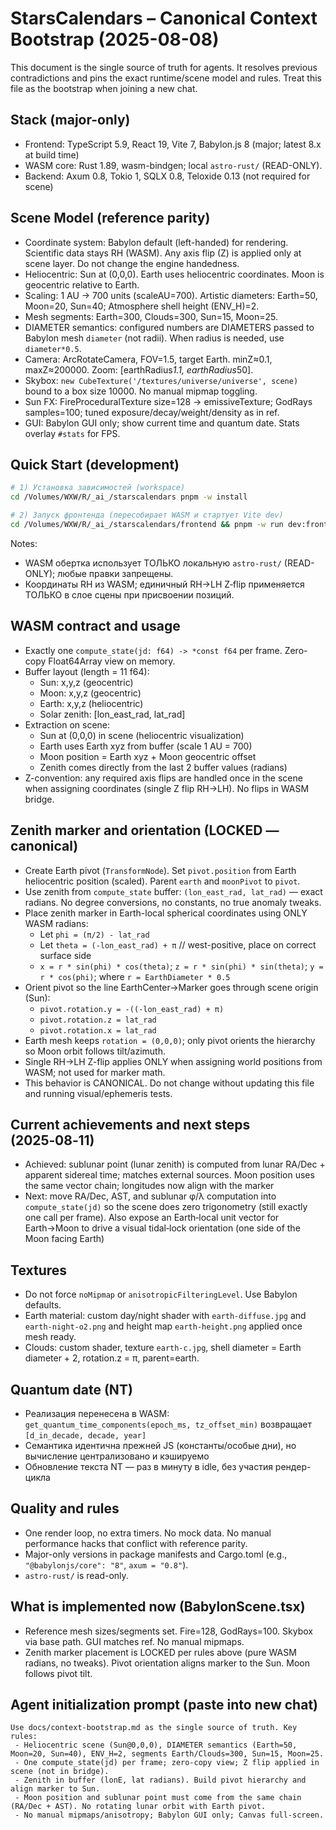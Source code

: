 # StarsCalendars – Canonical Context Bootstrap (2025-08-08)

This document is the single source of truth for agents. It resolves previous contradictions and pins the exact runtime/scene model and rules. Treat this file as the bootstrap when joining a new chat.

## Stack (major-only)
- Frontend: TypeScript 5.9, React 19, Vite 7, Babylon.js 8 (major; latest 8.x at build time)
- WASM core: Rust 1.89, wasm-bindgen; local `astro-rust/` (READ-ONLY).
- Backend: Axum 0.8, Tokio 1, SQLX 0.8, Teloxide 0.13 (not required for scene)

## Scene Model (reference parity)
 - Coordinate system: Babylon default (left-handed) for rendering. Scientific data stays RH (WASM). Any axis flip (Z) is applied only at scene layer. Do not change the engine handedness.
- Heliocentric: Sun at (0,0,0). Earth uses heliocentric coordinates. Moon is geocentric relative to Earth.
- Scaling: 1 AU → 700 units (scaleAU=700). Artistic diameters: Earth=50, Moon=20, Sun=40; Atmosphere shell height (ENV_H)=2.
- Mesh segments: Earth=300, Clouds=300, Sun=15, Moon=25.
- DIAMETER semantics: configured numbers are DIAMETERS passed to Babylon mesh `diameter` (not radii). When radius is needed, use `diameter*0.5`.
- Camera: ArcRotateCamera, FOV=1.5, target Earth. minZ≈0.1, maxZ≈200000. Zoom: [earthRadius*1.1, earthRadius*50].
- Skybox: `new CubeTexture('/textures/universe/universe', scene)` bound to a box size 10000. No manual mipmap toggling.
- Sun FX: FireProceduralTexture size=128 → emissiveTexture; GodRays samples=100; tuned exposure/decay/weight/density as in ref.
- GUI: Babylon GUI only; show current time and quantum date. Stats overlay `#stats` for FPS.

## Quick Start (development)

```bash
# 1) Установка зависимостей (workspace)
cd /Volumes/WXW/R/_ai_/starscalendars pnpm -w install

# 2) Запуск фронтенда (пересобирает WASM и стартует Vite dev)
cd /Volumes/WXW/R/_ai_/starscalendars/frontend && pnpm -w run dev:frontend-only
```

Notes:
- WASM обертка использует ТОЛЬКО локальную `astro-rust/` (READ-ONLY); любые правки запрещены.
- Координаты RH из WASM; единичный RH→LH Z‑flip применяется ТОЛЬКО в слое сцены при присвоении позиций.

## WASM contract and usage
- Exactly one `compute_state(jd: f64) -> *const f64` per frame. Zero-copy Float64Array view on memory.
- Buffer layout (length = 11 f64):
  - Sun: x,y,z (geocentric)
  - Moon: x,y,z (geocentric)
  - Earth: x,y,z (heliocentric)
  - Solar zenith: [lon_east_rad, lat_rad]
- Extraction on scene:
  - Sun at (0,0,0) in scene (heliocentric visualization)
  - Earth uses Earth xyz from buffer (scale 1 AU = 700)
  - Moon position = Earth xyz + Moon geocentric offset
  - Zenith comes directly from the last 2 buffer values (radians)
- Z-convention: any required axis flips are handled once in the scene when assigning coordinates (single Z flip RH→LH). No flips in WASM bridge.

## Zenith marker and orientation (LOCKED — canonical)
- Create Earth pivot (`TransformNode`). Set `pivot.position` from Earth heliocentric position (scaled). Parent `earth` and `moonPivot` to `pivot`.
- Use zenith from `compute_state` buffer: `(lon_east_rad, lat_rad)` — exact radians. No degree conversions, no constants, no true anomaly tweaks.
- Place zenith marker in Earth-local spherical coordinates using ONLY WASM radians:
  - Let `phi = (π/2) - lat_rad`
  - Let `theta = (-lon_east_rad) + π`  // west-positive, place on correct surface side
  - `x = r * sin(phi) * cos(theta)`; `z = r * sin(phi) * sin(theta)`; `y = r * cos(phi)`; where `r = EarthDiameter * 0.5`
- Orient pivot so the line EarthCenter→Marker goes through scene origin (Sun):
  - `pivot.rotation.y = -((-lon_east_rad) + π)`
  - `pivot.rotation.z = lat_rad`
  - `pivot.rotation.x = lat_rad`
- Earth mesh keeps `rotation = (0,0,0)`; only pivot orients the hierarchy so Moon orbit follows tilt/azimuth.
- Single RH→LH Z-flip applies ONLY when assigning world positions from WASM; not used for marker math.
- This behavior is CANONICAL. Do not change without updating this file and running visual/ephemeris tests.

## Current achievements and next steps (2025‑08‑11)
- Achieved: sublunar point (lunar zenith) is computed from lunar RA/Dec + apparent sidereal time; matches external sources. Moon position uses the same vector chain; longitudes now align with the marker
- Next: move RA/Dec, AST, and sublunar φ/λ computation into `compute_state(jd)` so the scene does zero trigonometry (still exactly one call per frame). Also expose an Earth‑local unit vector for Earth→Moon to drive a visual tidal‑lock orientation (one side of the Moon facing Earth)

## Textures
- Do not force `noMipmap` or `anisotropicFilteringLevel`. Use Babylon defaults.
- Earth material: custom day/night shader with `earth-diffuse.jpg` and `earth-night-o2.png` and height map `earth-height.png` applied once mesh ready.
- Clouds: custom shader, texture `earth-c.jpg`, shell diameter = Earth diameter + 2, rotation.z = π, parent=earth.

## Quantum date (NT)
- Реализация перенесена в WASM: `get_quantum_time_components(epoch_ms, tz_offset_min)` возвращает `[d_in_decade, decade, year]`
- Семантика идентична прежней JS (константы/особые дни), но вычисление централизовано и кэшируемо
- Обновление текста NT — раз в минуту в idle, без участия рендер-цикла

## Quality and rules
- One render loop, no extra timers. No mock data. No manual performance hacks that conflict with reference parity.
- Major-only versions in package manifests and Cargo.toml (e.g., `"@babylonjs/core": "8"`, `axum = "0.8"`).
- `astro-rust/` is read-only.


## What is implemented now (BabylonScene.tsx)
- Reference mesh sizes/segments set. Fire=128, GodRays=100. Skybox via base path. GUI matches ref. No manual mipmaps.
- Zenith marker placement is LOCKED per rules above (pure WASM radians, no tweaks). Pivot orientation aligns marker to the Sun. Moon follows pivot tilt.

## Agent initialization prompt (paste into new chat)
```
Use docs/context-bootstrap.md as the single source of truth. Key rules:
 - Heliocentric scene (Sun@0,0,0), DIAMETER semantics (Earth=50, Moon=20, Sun=40), ENV_H=2, segments Earth/Clouds=300, Sun=15, Moon=25.
 - One compute_state(jd) per frame; zero-copy view; Z flip applied in scene (not in bridge).
 - Zenith in buffer (lonE, lat radians). Build pivot hierarchy and align marker to Sun.
 - Moon position and sublunar point must come from the same chain (RA/Dec + AST). No rotating lunar orbit with Earth pivot.
 - No manual mipmaps/anisotropy; Babylon GUI only; Canvas full-screen.
```


